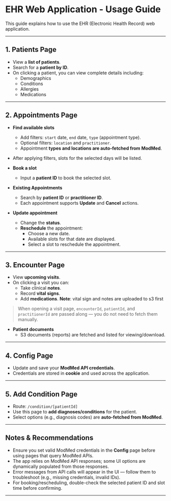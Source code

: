 # EHR Web Application - Usage Guide

This guide explains how to use the EHR (Electronic Health Record) web application.

---

## 1. Patients Page

- View a **list of patients**.
- Search for a **patient by ID**.
- On clicking a patient, you can view complete details including:
  - Demographics
  - Conditions
  - Allergies
  - Medications

---

## 2. Appointments Page

- **Find available slots**
  - Add filters: `start` date, `end` date, `type` (appointment type).
  - Optional filters: `location` and `practitioner`.
  - Appointment **types and locations are auto-fetched from ModMed**.

- After applying filters, slots for the selected days will be listed.

- **Book a slot**
  - Input a **patient ID** to book the selected slot.

- **Existing Appointments**
  - Search by **patient ID** or **practitioner ID**.
  - Each appointment supports **Update** and **Cancel** actions.

- **Update appointment**
  - Change the **status**.
  - **Reschedule** the appointment:
    - Choose a new date.
    - Available slots for that date are displayed.
    - Select a slot to reschedule the appointment.

---

## 3. Encounter Page

- View **upcoming visits**.
- On clicking a visit you can:
  - Take clinical **notes**.
  - Record **vital signs**.
  - Add **medications**.
**Note**: vital sign and notes are uploaded to s3 first

> When opening a visit page, `encounterId`, `patientId`, and `practitionerId` are passed along — you do not need to fetch them manually.

- **Patient documents**
  - S3 documents (reports) are fetched and listed for viewing/download.

---

## 4. Config Page

- Update and save your **ModMed API credentials**.
- Credentials are stored in **cookie** and used across the application.

---

## 5. Add Condition Page

- Route: `/condition/[patientId]`
- Use this page to **add diagnoses/conditions** for the patient.
- Select options (e.g., diagnosis codes) are **auto-fetched from ModMed**.

---

## Notes & Recommendations

- Ensure you set valid ModMed credentials in the **Config** page before using pages that query ModMed APIs.
- The app relies on ModMed API responses; some UI options are dynamically populated from those responses.
- Error messages from API calls will appear in the UI — follow them to troubleshoot (e.g., missing credentials, invalid IDs).
- For booking/rescheduling, double-check the selected patient ID and slot time before confirming.

---
